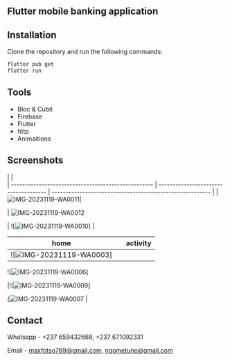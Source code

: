 
## Flutter mobile banking application


## Installation

Clone the repository and run the following commands:
```bash
flutter pub get
flutter run
```
## Tools
- Bloc & Cubit
- Firebase
- Flutter
- http
- Animaitions

## Screenshots
 |                                                                                                                  |                                   
| --------------------------------------------------- | ------------------------------------- | --------------------------------------------------------- |
 |![IMG-20231119-WA0011](https://github.com/MAXIME765356/U-Connect/assets/117815821/bb75932a-5b9a-40ed-b261-999f308f22b3)|

|  ![IMG-20231119-WA0012](https://github.com/MAXIME765356/U-Connect/assets/117815821/fdff024b-cd6a-4cb5-80f3-eb8e332ed397)
 
 | ![![IMG-20231119-WA0010](https://github.com/MAXIME765356/U-Connect/assets/117815821/8934efe4-a2a8-4cae-875b-8ed91766d64e)] |

| home                                           |                                            | activity                                           |
| ----------------------------------------------------- | ----------------------------------------------------- | ----------------------------------------------------- |
| ![![IMG-20231119-WA0003](https://github.com/MAXIME765356/U-Connect/assets/117815821/af3c9833-0e5d-486f-8b9a-f2238362c64b)] |


![![IMG-20231119-WA0006](https://github.com/MAXIME765356/U-Connect/assets/117815821/b2efee54-c2c9-4e8d-abd3-ea6d3e529810)] 

|![![IMG-20231119-WA0009](https://github.com/MAXIME765356/U-Connect/assets/117815821/faaf4ba8-a6d5-4d7b-bd03-70db7c573237)]

(![IMG-20231119-WA0007](https://github.com/MAXIME765356/U-Connect/assets/117815821/aba31886-b551-4e44-a060-fae9140262f6) |



## Contact

Whatsapp - +237 659432668, +237 671092331

Email - maxfotso769@gmail.com,  ngometune@gmail.com





